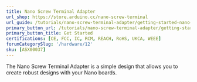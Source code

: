 ```yaml
---
title: Nano Screw Terminal Adapter
url_shop: https://store.arduino.cc/nano-screw-terminal
url_guide: /tutorials/nano-screw-terminal-adapter/getting-started-nano-screw-terminal
primary_button_url: /tutorials/nano-screw-terminal-adapter/getting-started-nano-screw-terminal
primary_button_title: Get Started
certifications: [CE, FCC, IC, RCM, REACH, RoHS, UKCA, WEEE]
forumCategorySlug: '/hardware/12'
sku: [ASX00037]
---
```


The Nano Screw Terminal Adapter is a simple design that allows you to create robust designs with your Nano boards.